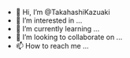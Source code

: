 - 👋 Hi, I’m @TakahashiKazuaki
- 👀 I’m interested in ...
- 🌱 I’m currently learning ...
- 💞️ I’m looking to collaborate on ...
- 📫 How to reach me ...

<!---
TakahashiKazuaki/TakahashiKazuaki is a ✨ special ✨ repository because its `README.md` (this file) appears on your GitHub profile.
You can click the Preview link to take a look at your changes.
--->
